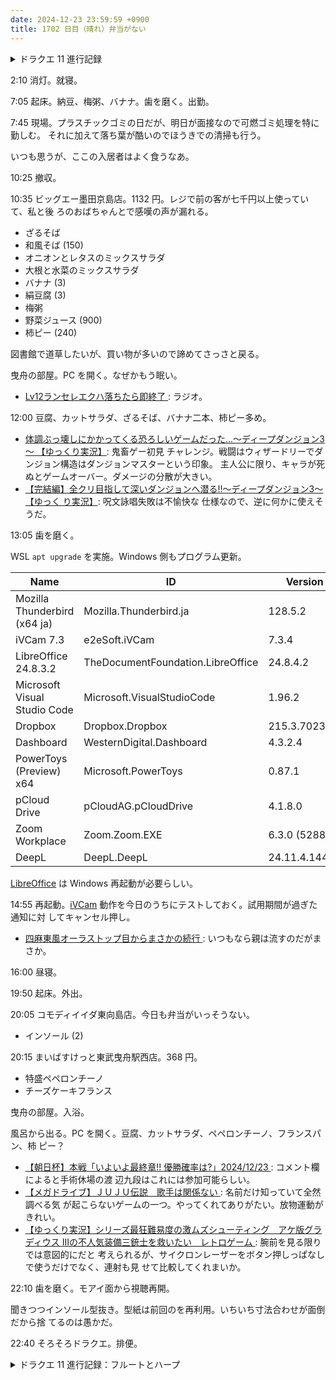 ```yaml
---
date: 2024-12-23 23:59:59 +0900
title: 1702 日目（晴れ）弁当がない
---
```


<details><summary>ドラクエ 11 進行記録</summary>
<p>古戦場のモンスターリスト埋め直しとまだ残っていた宝箱探しを片付けるところから再開。</p>

<p>ケトススポットは全部回ったので、最後の苗木に移動。
ルーラ推奨だが、どうせ図鑑を埋めることになるので山登りからやる。雑魚がかなり強い。
ソルティコ付近のキャンプ場から砂浜に寄り道すると、例の背中トゲトゲの色違いが出現。
やはりべらぼうな火力。</p>

<p>山を登ってドゥルダ郷のはずれで苗木イベント。
先代勇者パーティーのうち三人に関して衝撃の事実が明らかになる。
賢者セニカが存命であるならば、ここにいるベロニカ＆セーニャは彼女の生まれ変わりと言えるのかという点が気にならないでもない。</p>

<p>大修練場に移動。ニマ大師が落命しないで済んだ。
大師がいることで、サンポ大僧正だけでは挑戦させてもらえなかった連武討魔行（うろ覚え）の後半が解禁。
ためしに第四試練に挑んだら、第一試合が敵方が 8 グループ構成。もうダメだ。</p>

<p>ルーラリストを拡充したいので、郷の外に出て山頂のキャンプ場に向かう。
望外のおつかい依頼人出現地点であった。これはもうかった。</p>

<p>次回、念願のさいごのカギで扉を開けまくる時間。
宝箱などの中身は鍛冶レシピ、素材、ちいさなメダル、現金と考えられる。</p>
</details>

2:10 消灯。就寝。

7:05 起床。納豆、梅粥、バナナ。歯を磨く。出勤。

7:45 現場。プラスチックゴミの日だが、明日が面接なので可燃ゴミ処理を特に勤しむ。
それに加えて落ち葉が酷いのでほうきでの清掃も行う。

いつも思うが、ここの入居者はよく食うなあ。

10:25 撤収。

10:35 ビッグエー墨田京島店。1132 円。レジで前の客が七千円以上使っていて、私と後
ろのおばちゃんとで感嘆の声が漏れる。

* ざるそば
* 和風そば (150)
* オニオンとレタスのミックスサラダ
* 大根と水菜のミックスサラダ
* バナナ (3)
* 絹豆腐 (3)
* 梅粥
* 野菜ジュース (900)
* 柿ピー (240)

図書館で道草したいが、買い物が多いので諦めてさっさと戻る。

曳舟の部屋。PC を開く。なぜかもう眠い。

* [Lv12ランセレエクハ落ちたら即終了
  ](https://www.youtube.com/watch?v=wOall51XH1Q): ラジオ。

12:00 豆腐、カットサラダ、ざるそば、バナナ二本、柿ピー多め。

* [体調ぶっ壊しにかかってくる恐ろしいゲームだった...～ディープダンジョン3～
  【ゆっくり実況】](https://www.youtube.com/watch?v=Y-skTvyJcG4): 鬼畜ゲー初見
  チャレンジ。戦闘はウィザードリーでダンジョン構造はダンジョンマスターという印象。
  主人公に限り、キャラが死ぬとゲームオーバー。ダメージの分散が大きい。
* [【完結編】全クリ目指して深いダンジョンへ潜る!!～ディープダンジョン3～【ゆっく
  り実況】](https://www.youtube.com/watch?v=lsB46wTJyx8): 呪文詠唱失敗は不愉快な
  仕様なので、逆に何かに使えそうだ。

13:05 歯を磨く。

WSL `apt upgrade` を実施。Windows 側もプログラム更新。

| Name | ID | Version |
|------------------------------|-----------------------------------|---------------|
| Mozilla Thunderbird (x64 ja) | Mozilla.Thunderbird.ja            | 128.5.2       |
| iVCam 7.3                    | e2eSoft.iVCam                     | 7.3.4         |
| LibreOffice 24.8.3.2         | TheDocumentFoundation.LibreOffice | 24.8.4.2      |
| Microsoft Visual Studio Code | Microsoft.VisualStudioCode        | 1.96.2        |
| Dropbox                      | Dropbox.Dropbox                   | 215.3.7023    |
| Dashboard                    | WesternDigital.Dashboard          | 4.3.2.4       |
| PowerToys (Preview) x64      | Microsoft.PowerToys               | 0.87.1        |
| pCloud Drive                 | pCloudAG.pCloudDrive              | 4.1.8.0       |
| Zoom Workplace               | Zoom.Zoom.EXE                     | 6.3.0 (52884) |
| DeepL                        | DeepL.DeepL                       | 24.11.4.14424 |

[LibreOffice] は Windows 再起動が必要らしい。

14:55 再起動。[iVCam] 動作を今日のうちにテストしておく。試用期間が過ぎた通知に対
してキャンセル押し。

* [四麻東風オーラストップ目からまさかの続行
  ](https://www.youtube.com/watch?v=21glrS35Zp4): いつもなら親は流すのだがまさか。

16:00 昼寝。

19:50 起床。外出。

20:05 コモディイイダ東向島店。今日も弁当がいっそうない。

* インソール (2)

20:15 まいばすけっと東武曳舟駅西店。368 円。

* 特盛ペペロンチーノ
* チーズケーキフランス

曳舟の部屋。入浴。

風呂から出る。PC を開く。豆腐、カットサラダ、ペペロンチーノ、フランスパン、柿
ピー？

* [【朝日杯】本戦「いよいよ最終章!! 優勝確率は?」2024/12/23
  ](https://www.youtube.com/watch?v=xLxdbMTwaOw): コメント欄によると手術休場の渡
  辺九段はこれには参加可能らしい。
* [【メガドライブ】ＪＵＪＵ伝説　歌手は関係ない
  ](https://www.youtube.com/watch?v=EUPF4xiIrho): 名前だけ知っていて全然調べる気
  が起こらないゲームの一つ。やってくれてありがたい。放物運動がきれい。
* [【ゆっくり実況】シリーズ最狂難易度の激ムズシューティング　アケ版グラディウス
  IIIの不人気装備三銃士を救いたい　レトロゲーム
  ](https://www.youtube.com/watch?v=nnp3Y43DkAM): 腕前を見る限りでは意図的にだと
  考えられるが、サイクロンレーザーをボタン押しっぱなしで使うだけでなく、連射も見
  せて比較してくれまいか。

22:10 歯を磨く。モアイ面から視聴再開。

聞きつつインソール型抜き。型紙は前回のを再利用。いちいち寸法合わせが面倒だから捨
てるのは愚かだ。

22:40 そろそろドラクエ。排便。

<details><summary>ドラクエ 11 進行記録：フルートとハープ</summary>
<p>神の民の里の長老に話を聞きに行く。神秘の歯車をゲッツ。例の塔に訪問して時の門番に会いに行く。
生前？の自分のすっかり記憶を失っているようだが、ベロニカの笛を見るとかすかに思い出したようで、笛の力を引き出す。
セーニャの竪琴と一緒に、聖地に伝わるという楽曲を演奏。おなじみのあの名曲だ。</p>

<p>ケトスが戦闘服を身にまとい、邪神の本拠地に突っ込めそうな状態になる。
そこで、戦うには準備するほうがよいとケトスが言う。
先代勇者パーティー戦士ネルセンの迷宮へ行くよう促される。</p>

<p>ネルセンの宿屋で不気味な夢を見た後、バンデルフォン廃墟のよくわからなかった扉の先に行く。
旅の扉がポツンとある。入る。
これはおそらく過去作の裏ダンジョンのような感じだと思うが、第一エリアがフィールドなのか。
中間地点のようなところでセーブして中断、休憩する。</p>
</details>

[iVCam]: <https://www.e2esoft.com/ivcam/>
[LibreOffice]: <https://www.libreoffice.org/>
